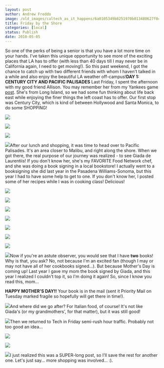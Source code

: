 ```yaml
---
layout: post
author: Andrew Freddo
image: /old_images/caltech_as_it_happens/6a0105349b8251970b013480627f0c970c.jpg
title: Friday by the Shore
categories: [local]
status: Publish
date: 2010-05-05
---
```


So one of the perks of being a senior is that you have a lot more time on your hands. I've taken this unique opportunity to see more of the exciting places that LA has to offer (with less than 40 days till I may never be in California again, I need to get moving!). So this past weekend, I got the chance to catch up with two different friends with whom I haven't talked in a while and also enjoy the beautiful LA weather off-campus!**DAY 1: CENTURY CITY AND PACIFIC PALISADES**
Last Friday, I spent the afternoon with my good friend Allison. You may remember her from my Yankees game [post](https://caltech.typepad.com/caltech_as_it_happens/2009/10/the-yankees-win.html). She's from Long Island, so we had some fun thinking about life back east while enjoying the finer things the left coast has to offer. Our first stop was Century City, which is kind of between Hollywood and Santa Monica, to do some SHOPPING!

![](/old_images/caltech_as_it_happens/6a0105349b8251970b0133ed32045e970b.jpg)

![](/old_images/caltech_as_it_happens/6a0105349b8251970b01348062a208970c.jpg)

![](/old_images/caltech_as_it_happens/6a0105349b8251970b01348062ac8d970c.jpg)

![](/old_images/caltech_as_it_happens/6a0105349b8251970b0133ed321b2b970b.jpg)After our lunch and shopping, it was time to head over to Pacific Palisades. It's an area closer to Malibu, and right along the shore. When we got there, the real purpose of our journey was realized - to see Giada de Laurentiis! If you don't know her, she's my FAVORITE Food Network chef, and she was doing a book signing in a local bookstore! I actually went to a booksigning she did last year in the Pasadena Williams-Sonoma, but this year I had to have some help to get to one. If you don't know her, I posted some of her recipes while I was in cooking class! Delicious!


![](/old_images/caltech_as_it_happens/6a0105349b8251970b0133ed322bfa970b.jpg)

![](/old_images/caltech_as_it_happens/6a0105349b8251970b0133ed322ed3970b.jpg)

![](/old_images/caltech_as_it_happens/6a0105349b8251970b0133ed3234ff970b.jpg)

![](/old_images/caltech_as_it_happens/6a0105349b8251970b01348062e2bf970c.jpg)

![](/old_images/caltech_as_it_happens/6a0105349b8251970b01348062ecef970c.jpg)


![](/old_images/caltech_as_it_happens/6a0105349b8251970b0133ed324e0b970b.jpg)


![](/old_images/caltech_as_it_happens/6a0105349b8251970b0134806303b1970c.jpg)

![](/old_images/caltech_as_it_happens/6a0105349b8251970b0133ed325c91970b.jpg)Now if you're an astute observer, you would see that I have **two** books! Why is that, you ask? No, not because I'm an excited fan (though I may or may not have all of her cookbooks signed...). But because Mother's Day is coming up! Last year I gave my mom the book signed by Giada, and this year I realized I couldn't top it, so I'm doing it again! So, since I know you read this, mom...

**HAPPY MOTHER'S DAY!!** Your book is in the mail (sent it Priority Mail on Tuesday marked fragile so hopefully will get there in time!).


![](/old_images/caltech_as_it_happens/6a0105349b8251970b013480632366970c.jpg)And where did we go after? For Italian food, of course! It's not like Giada's (or my grandmothers', for that matter), but it was still good!


![](/old_images/caltech_as_it_happens/6a0105349b8251970b0133ed3291c7970b.jpg)Then we returned to Tech in Friday semi-rush hour traffic. Probably not too good an idea...


![](/old_images/caltech_as_it_happens/6a0105349b8251970b01348063606a970c.jpg)

![](/old_images/caltech_as_it_happens/6a0105349b8251970b0134806369aa970c.jpg)

![](/old_images/caltech_as_it_happens/6a0105349b8251970b0133ed32cea1970b.jpg)I just realized this was a SUPER-long post, so I'll save the rest for another one. Let's just say... more shopping was involved... :).

